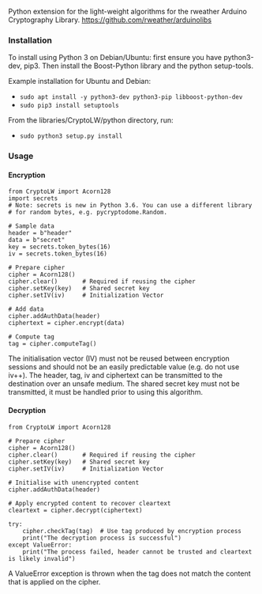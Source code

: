 Python extension for the light-weight algorithms for the rweather Arduino Cryptography Library. 
https://github.com/rweather/arduinolibs

### Installation

To install using Python 3 on Debian/Ubuntu: first ensure you have python3-dev, pip3. 
Then install the Boost-Python library and the python setup-tools.

Example installation for Ubuntu and Debian:

* `sudo apt install -y python3-dev python3-pip libboost-python-dev`
* `sudo pip3 install setuptools`

From the libraries/CryptoLW/python directory, run:
 
* `sudo python3 setup.py install`

### Usage

#### Encryption
```
from CryptoLW import Acorn128
import secrets
# Note: secrets is new in Python 3.6. You can use a different library 
# for random bytes, e.g. pycryptodome.Random.

# Sample data
header = b"header"
data = b"secret"
key = secrets.token_bytes(16)
iv = secrets.token_bytes(16)

# Prepare cipher
cipher = Acorn128()
cipher.clear()       # Required if reusing the cipher
cipher.setKey(key)   # Shared secret key
cipher.setIV(iv)     # Initialization Vector

# Add data
cipher.addAuthData(header)
ciphertext = cipher.encrypt(data)

# Compute tag
tag = cipher.computeTag()
```
The initialisation vector (IV) must not be reused between encryption sessions and should
not be an easily predictable value (e.g. do not use iv++).
The header, tag, iv and ciphertext can be transmitted to the destination over an unsafe medium.
The shared secret key must not be transmitted, it must be handled prior to using this algorithm.

#### Decryption
```
from CryptoLW import Acorn128

# Prepare cipher
cipher = Acorn128()
cipher.clear()       # Required if reusing the cipher
cipher.setKey(key)   # Shared secret key
cipher.setIV(iv)     # Initialization Vector

# Initialise with unencrypted content
cipher.addAuthData(header)

# Apply encrypted content to recover cleartext
cleartext = cipher.decrypt(ciphertext)

try:
    cipher.checkTag(tag)  # Use tag produced by encryption process
    print("The decryption process is successful")
except ValueError:
    print("The process failed, header cannot be trusted and cleartext is likely invalid")
```
A ValueError exception is thrown when the tag does not match the content that is applied
on the cipher.